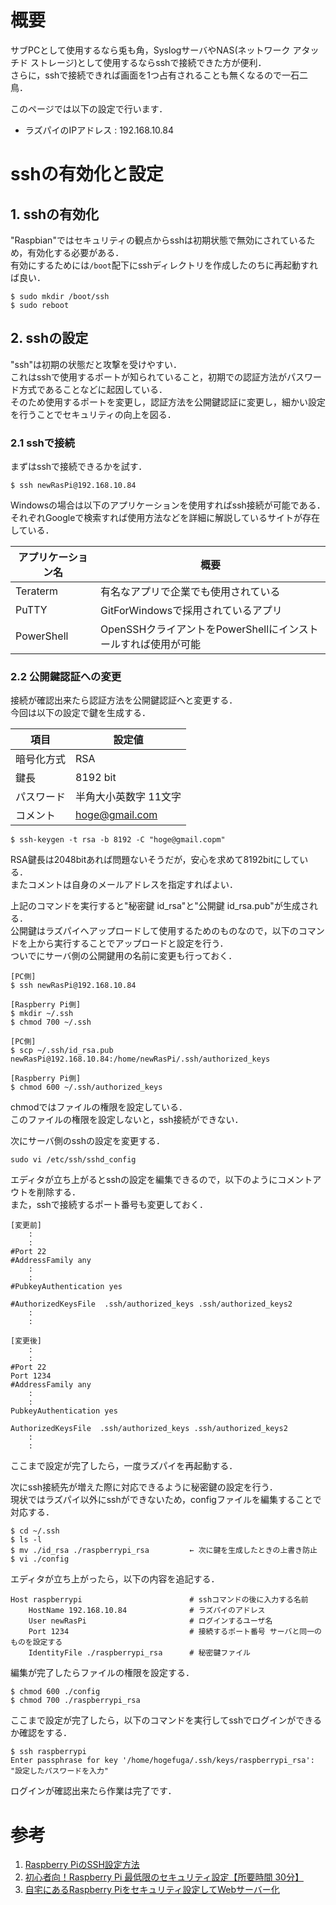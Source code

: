# 概要
サブPCとして使用するなら兎も角，SyslogサーバやNAS(ネットワーク アタッチド ストレージ)として使用するならsshで接続できた方が便利．  
さらに，sshで接続できれば画面を1つ占有されることも無くなるので一石二鳥．  

このページでは以下の設定で行います．  
* ラズパイのIPアドレス  :   192.168.10.84

# sshの有効化と設定
## 1. sshの有効化
"Raspbian"ではセキュリティの観点からsshは初期状態で無効にされているため，有効化する必要がある．  
有効にするためには`/boot`配下にsshディレクトリを作成したのちに再起動すれば良い．  
~~~
$ sudo mkdir /boot/ssh
$ sudo reboot
~~~

## 2. sshの設定
"ssh"は初期の状態だと攻撃を受けやすい．  
これはsshで使用するポートが知られていること，初期での認証方法がパスワード方式であることなどに起因している．  
そのため使用するポートを変更し，認証方法を公開鍵認証に変更し，細かい設定を行うことでセキュリティの向上を図る．  

### 2.1 sshで接続
まずはsshで接続できるかを試す．  
~~~
$ ssh newRasPi@192.168.10.84
~~~

Windowsの場合は以下のアプリケーションを使用すればssh接続が可能である．  
それぞれGoogleで検索すれば使用方法などを詳細に解説しているサイトが存在している．  

|アプリケーション名|概要|
|---|---|
|Teraterm|有名なアプリで企業でも使用されている|
|PuTTY|GitForWindowsで採用されているアプリ|
|PowerShell|OpenSSHクライアントをPowerShellにインストールすれば使用が可能|

### 2.2 公開鍵認証への変更
接続が確認出来たら認証方法を公開鍵認証へと変更する．  
今回は以下の設定で鍵を生成する．  

|項目|設定値|
|---|---|
|暗号化方式|RSA|
|鍵長|8192 bit|
|パスワード|半角大小英数字 11文字|
|コメント|hoge@gmail.com|
~~~
$ ssh-keygen -t rsa -b 8192 -C "hoge@gmail.copm"
~~~
RSA鍵長は2048bitあれば問題ないそうだが，安心を求めて8192bitにしている．  
またコメントは自身のメールアドレスを指定すればよい．  

上記のコマンドを実行すると"秘密鍵 id_rsa"と"公開鍵 id_rsa.pub"が生成される．  
公開鍵はラズパイへアップロードして使用するためのものなので，以下のコマンドを上から実行することでアップロードと設定を行う．  
ついでにサーバ側の公開鍵用の名前に変更も行っておく．  

~~~
[PC側]
$ ssh newRasPi@192.168.10.84

[Raspberry Pi側]
$ mkdir ~/.ssh
$ chmod 700 ~/.ssh

[PC側]
$ scp ~/.ssh/id_rsa.pub newRasPi@192.168.10.84:/home/newRasPi/.ssh/authorized_keys

[Raspberry Pi側]
$ chmod 600 ~/.ssh/authorized_keys
~~~

chmodではファイルの権限を設定している．  
このファイルの権限を設定しないと，ssh接続ができない．  

次にサーバ側のsshの設定を変更する．  
~~~
sudo vi /etc/ssh/sshd_config
~~~
エディタが立ち上がるとsshの設定を編集できるので，以下のようにコメントアウトを削除する．  
また，sshで接続するポート番号も変更しておく．  
~~~
[変更前]
    :
    :
#Port 22
#AddressFamily any
    :
    :
#PubkeyAuthentication yes

#AuthorizedKeysFile  .ssh/authorized_keys .ssh/authorized_keys2
    :
    :
~~~
~~~
[変更後]
    :
    :
#Port 22
Port 1234
#AddressFamily any
    :
    :
PubkeyAuthentication yes

AuthorizedKeysFile  .ssh/authorized_keys .ssh/authorized_keys2
    :
    :
~~~

ここまで設定が完了したら，一度ラズパイを再起動する．  

次にssh接続先が増えた際に対応できるように秘密鍵の設定を行う．  
現状ではラズパイ以外にsshができないため，configファイルを編集することで対応する．  
~~~
$ cd ~/.ssh
$ ls -l
$ mv ./id_rsa ./raspberrypi_rsa         ← 次に鍵を生成したときの上書き防止
$ vi ./config
~~~
エディタが立ち上がったら，以下の内容を追記する．  
~~~
Host raspberrypi                        # sshコマンドの後に入力する名前
    HostName 192.168.10.84              # ラズパイのアドレス 
    User newRasPi                       # ログインするユーザ名
    Port 1234                           # 接続するポート番号 サーバと同一のものを設定する
    IdentityFile ./raspberrypi_rsa      # 秘密鍵ファイル
~~~
編集が完了したらファイルの権限を設定する．  
~~~
$ chmod 600 ./config
$ chmod 700 ./raspberrypi_rsa
~~~

ここまで設定が完了したら，以下のコマンドを実行してsshでログインができるか確認をする．
~~~
$ ssh raspberrypi
Enter passphrase for key '/home/hogefuga/.ssh/keys/raspberrypi_rsa': "設定したパスワードを入力"
~~~

ログインが確認出来たら作業は完了です．  

# 参考
1. [Raspberry PiのSSH設定方法](https://qiita.com/tomokin966/items/bc22d09f97ebeb3955d2)  
1. [初心者向！Raspberry Pi 最低限のセキュリティ設定【所要時間 30分】](https://qiita.com/mochifuture/items/00ca8cdf74c170e3e6c6)  
1. [自宅にあるRaspberry Piをセキュリティ設定してWebサーバー化](https://qiita.com/mukoya/items/606c6cfbdf2f5065e0e4)  